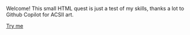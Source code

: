 Welcome!
This small HTML quest is just a test of my skills, thanks a lot to Github Copilot for ACSII art.


[Try me](https://leolevd.github.io/laborador_quest)